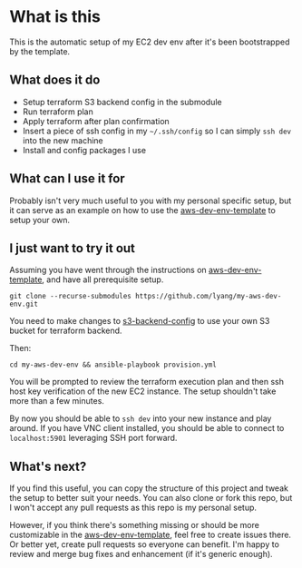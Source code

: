 # What is this

This is the automatic setup of my EC2 dev env after it's been bootstrapped by the template.

## What does it do

* Setup terraform S3 backend config in the submodule
* Run terraform plan
* Apply terraform after plan confirmation
* Insert a piece of ssh config in my `~/.ssh/config` so I can simply `ssh dev` into the new machine
* Install and config packages I use

## What can I use it for

Probably isn't very much useful to you with my personal specific setup, but it can serve as an example on how to use the [aws-dev-env-template](https://github.com/lyang/aws-dev-env-template) to setup your own.

## I just want to try it out
Assuming you have went through the instructions on [aws-dev-env-template](https://github.com/lyang/aws-dev-env-template), and have all prerequisite setup.

```
git clone --recurse-submodules https://github.com/lyang/my-aws-dev-env.git
```
You need to make changes to [s3-backend-config](files/s3-backend-config) to use your own S3 bucket for terraform backend.

Then:
```
cd my-aws-dev-env && ansible-playbook provision.yml
```

You will be prompted to review the terraform execution plan and then ssh host key verification of the new EC2 instance. The setup shouldn't take more than a few minutes.

By now you should be able to `ssh dev` into your new instance and play around. If you have VNC client installed, you should be able to connect to `localhost:5901` leveraging SSH port forward.

## What's next?
If you find this useful, you can copy the structure of this project and tweak the setup to better suit your needs.
You can also clone or fork this repo, but I won't accept any pull requests as this repo is my personal setup.

However, if you think there's something missing or should be more customizable in the [aws-dev-env-template](https://github.com/lyang/aws-dev-env-template), feel free to create issues there. Or better yet, create pull requests so everyone can benefit. I'm happy to review and merge bug fixes and enhancement (if it's generic enough).
